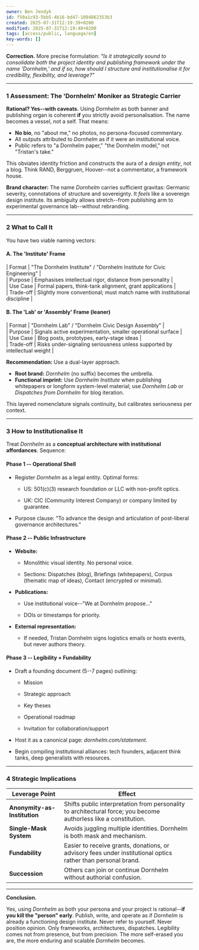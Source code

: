 ```yaml
---
owner: Ben Jendyk
id: f50a1c93-5bb5-4b16-bd47-1094862353b3
created: 2025-07-31T12:19:39+0200
modified: 2025-07-31T12:19:40+0200
tags: [access/public, language/en]
key-words: []
---
```


**Correction.** More precise formulation: _"Is it strategically sound to consolidate both the project identity and publishing framework under the name 'Dornhelm,' and if so, how should I structure and institutionalise it for credibility, flexibility, and leverage?"_
* * *

### 1 Assessment: The 'Dornhelm' Moniker as Strategic Carrier

**Rational? Yes--with caveats.** Using _Dornhelm_ as both banner and publishing organ is coherent **if** you strictly avoid personalisation. The name becomes a vessel, not a self. That means:
- **No bio**, no "about me," no photos, no persona-focused commentary.
- All outputs attributed to _Dornhelm_ as if it were an institutional voice.
- Public refers to "a Dornhelm paper," "the Dornhelm model," not "Tristan's take."

This obviates identity friction and constructs the aura of a _design entity_, not a blog. Think RAND, Berggruen, Hoover--not a commentator, a framework house.

**Brand character:** The name _Dornhelm_ carries sufficient gravitas: Germanic severity, connotations of structure and sovereignty. It _feels_ like a sovereign design institute. Its ambiguity allows stretch--from publishing arm to experimental governance lab--without rebranding.
* * *

### 2 What to Call It

You have two viable naming vectors:

#### **A. The 'Institute' Frame**

| Format | "The Dornhelm Institute" / "Dornhelm Institute for Civic Engineering" |  
| Purpose | Emphasises intellectual rigor, distance from personality |  
| Use Case | Formal papers, think-tank alignment, grant applications |  
| Trade-off | Slightly more conventional; must match name with institutional discipline |

#### **B. The 'Lab' or 'Assembly' Frame (leaner)**

| Format | "Dornhelm Lab" / "Dornhelm Civic Design Assembly" |  
| Purpose | Signals active experimentation, smaller operational surface |  
| Use Case | Blog posts, prototypes, early-stage ideas |  
| Trade-off | Risks under-signaling seriousness unless supported by intellectual weight |

**Recommendation:** Use a dual-layer approach.
- **Root brand:** _Dornhelm_ (no suffix) becomes the umbrella.
- **Functional imprint:** Use _Dornhelm Institute_ when publishing whitepapers or longform system-level material; use _Dornhelm Lab_ or _Dispatches from Dornhelm_ for blog iteration.

This layered nomenclature signals continuity, but calibrates seriousness per context.

* * *

### 3 How to Institutionalise It

Treat _Dornhelm_ as a **conceptual architecture with institutional affordances**. Sequence:

#### **Phase 1 -- Operational Shell**
- Register _Dornhelm_ as a legal entity. Optimal forms:

    - US: 501(c)(3) research foundation or LLC with non-profit optics.

    - UK: CIC (Community Interest Company) or company limited by guarantee.
- Purpose clause: "To advance the design and articulation of post-liberal governance architectures."

#### **Phase 2 -- Public Infrastructure**
- **Website:**

    - Monolithic visual identity. No personal voice.

    - Sections: Dispatches (blog), Briefings (whitepapers), Corpus (thematic map of ideas), Contact (encrypted or minimal).
- **Publications:**

    - Use institutional voice--"We at Dornhelm propose…"

    - DOIs or timestamps for priority.
- **External representation:**

    - If needed, Tristan Dornhelm signs logistics emails or hosts events, but never authors theory.

#### **Phase 3 -- Legibility + Fundability**
- Draft a founding document (5--7 pages) outlining:

    - Mission

    - Strategic approach

    - Key theses

    - Operational roadmap

    - Invitation for collaboration/support
- Host it as a canonical page: _dornhelm.com/statement_.
- Begin compiling institutional alliances: tech founders, adjacent think tanks, deep generalists with resources.
* * *

### 4 Strategic Implications

| Leverage Point | Effect | 
| ---- | ----  |
| **Anonymity-as-Institution** | Shifts public interpretation from personality to architectural force; you become authorless like a constitution. | 
| **Single-Mask System** | Avoids juggling multiple identities. Dornhelm is both mask and mechanism. | 
| **Fundability** | Easier to receive grants, donations, or advisory fees under institutional optics rather than personal brand. | 
| **Succession** | Others can join or continue Dornhelm without authorial confusion. | 
* * *

**Conclusion.**

Yes, using _Dornhelm_ as both your persona and your project is rational--**if you kill the "person" early**. Publish, write, and operate as if _Dornhelm_ is already a functioning design institute. Never refer to yourself. Never position opinion. Only frameworks, architectures, dispatches. Legibility comes not from presence, but from precision. The more self-erased you are, the more enduring and scalable _Dornhelm_ becomes.